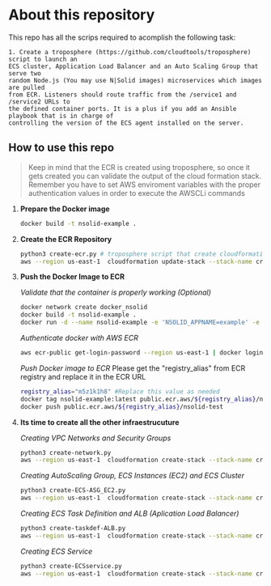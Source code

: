 # About this repository
This repo has all the scrips required to acomplish the following task:

    1. Create a troposphere (https://github.com/cloudtools/troposphere) script to launch an
    ECS cluster, Application Load Balancer and an Auto Scaling Group that serve two
    random Node.js (You may use N|Solid images) microservices which images are pulled
    from ECR. Listeners should route traffic from the /service1 and /service2 URLs to
    the defined container ports. It is a plus if you add an Ansible playbook that is in charge of
    controlling the version of the ECS agent installed on the server.

## How to use this repo
> Keep in mind that the ECR is created using troposphere, so once it gets created you can validate the output of the cloud formation stack.
> Remember you have to set AWS enviroment variables with the proper authentication values in order to execute the AWSCLi commands

1. **Prepare the Docker image**
    ```sh
    docker build -t nsolid-example .
    ```
2. **Create the ECR Repository**
    ```sh
    python3 create-ecr.py # troposphere script that create cloudformation file with name "create-ecr.yaml"
    aws --region us-east-1  cloudformation update-stack --stack-name create-ecr-nodesource --template-body file://create-ecr.yaml # Remember you should have configured the AWSCLI authentication
    ```
3. **Push the Docker Image to ECR**

    *Validate that the container is properly working  (Optional)*
    ```sh
    docker network create docker_nsolid
    docker build -t nsolid-example .
    docker run -d --name nsolid-example -e 'NSOLID_APPNAME=example' -e 'NSOLID_COMMAND=console:9001' -e 'NSOLID_DATA=console:9002' -e 'NSOLID_BULK=console:9003' --network docker_nsolid -p 8888:8888 nsolid-example
    ```
    *Authenticate docker with AWS ECR*
    ```sh
    aws ecr-public get-login-password --region us-east-1 | docker login --username AWS --password-stdin public.ecr.aws
    ```
    *Push Docker image to ECR*
    Please get the "registry_alias" from ECR registry and replace it in the ECR  URL 
    ```sh
    registry_alias="m5z1k1h8" #Replace this value as needed
    docker tag nsolid-example:latest public.ecr.aws/${registry_alias}/nsolid-test
    docker push public.ecr.aws/${registry_alias}/nsolid-test
    ```

4. **Its time to create all the other infraestrucuture**

    *Creating VPC Networks and Security Groups*
    ```sh
    python3 create-network.py
    aws --region us-east-1  cloudformation create-stack --stack-name create-network --template-body file://create-network.yaml
    ```
    *Creating AutoScaling Group, ECS Instances (EC2) and ECS Cluster*
    ```sh
    python3 create-ECS-ASG_EC2.py
    aws --region us-east-1  cloudformation create-stack --stack-name create-ECS-ASG_EC2 --template-body file://create-ECS-ASG_EC2.yaml
    ```
    *Creating ECS Task Definition and ALB (Aplication Load Balancer)*
    ```sh
    python3 create-taskdef-ALB.py
    aws --region us-east-1  cloudformation create-stack --stack-name create-taskdef-ALB --template-body file://create-taskdef-ALB.yaml
    ```
    *Creating ECS Service*
    ```sh
    python3 create-ECSservice.py
    aws --region us-east-1  cloudformation create-stack --stack-name create-ECSservice --template-body file://create-ECSservice.yaml
    ```




